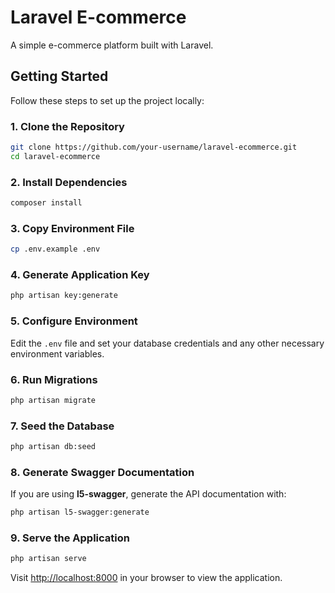 
# Laravel E-commerce

A simple e-commerce platform built with Laravel.

## Getting Started

Follow these steps to set up the project locally:

### 1. Clone the Repository

```bash
git clone https://github.com/your-username/laravel-ecommerce.git
cd laravel-ecommerce
```

### 2. Install Dependencies

```bash
composer install
```

### 3. Copy Environment File

```bash
cp .env.example .env
```

### 4. Generate Application Key

```bash
php artisan key:generate
```

### 5. Configure Environment

Edit the `.env` file and set your database credentials and any other necessary environment variables.

### 6. Run Migrations

```bash
php artisan migrate
```

### 7. Seed the Database

```bash
php artisan db:seed
```

### 8. Generate Swagger Documentation

If you are using **l5-swagger**, generate the API documentation with:

```bash
php artisan l5-swagger:generate
```

### 9. Serve the Application

```bash
php artisan serve
```

Visit [http://localhost:8000](http://localhost:8000) in your browser to view the application.
